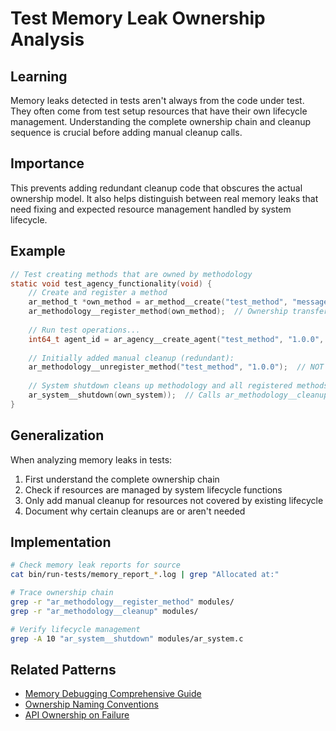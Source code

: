 # Test Memory Leak Ownership Analysis

## Learning
Memory leaks detected in tests aren't always from the code under test. They often come from test setup resources that have their own lifecycle management. Understanding the complete ownership chain and cleanup sequence is crucial before adding manual cleanup calls.

## Importance
This prevents adding redundant cleanup code that obscures the actual ownership model. It also helps distinguish between real memory leaks that need fixing and expected resource management handled by system lifecycle.

## Example
```c
// Test creating methods that are owned by methodology
static void test_agency_functionality(void) {
    // Create and register a method
    ar_method_t *own_method = ar_method__create("test_method", "message -> \"Test\"", "1.0.0");
    ar_methodology__register_method(own_method);  // Ownership transferred to methodology
    
    // Run test operations...
    int64_t agent_id = ar_agency__create_agent("test_method", "1.0.0", NULL);
    
    // Initially added manual cleanup (redundant):
    ar_methodology__unregister_method("test_method", "1.0.0");  // NOT NEEDED
    
    // System shutdown cleans up methodology and all registered methods
    ar_system__shutdown(own_system));  // Calls ar_methodology__cleanup() which frees all methods
}
```

## Generalization
When analyzing memory leaks in tests:
1. First understand the complete ownership chain
2. Check if resources are managed by system lifecycle functions
3. Only add manual cleanup for resources not covered by existing lifecycle
4. Document why certain cleanups are or aren't needed

## Implementation
```bash
# Check memory leak reports for source
cat bin/run-tests/memory_report_*.log | grep "Allocated at:"

# Trace ownership chain
grep -r "ar_methodology__register_method" modules/
grep -r "ar_methodology__cleanup" modules/

# Verify lifecycle management
grep -A 10 "ar_system__shutdown" modules/ar_system.c
```

## Related Patterns
- [Memory Debugging Comprehensive Guide](memory-debugging-comprehensive-guide.md)
- [Ownership Naming Conventions](ownership-naming-conventions.md)
- [API Ownership on Failure](api-ownership-on-failure.md)